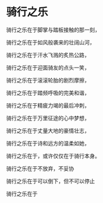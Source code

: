 # 骑行之乐

骑行之乐在于脚掌与踏板接触的那一刻，

骑行之乐在于如风般袭来的壮阔山河，

骑行之乐在于汗水飞溅的炙热公路，

骑行之乐在于迎面骑友的点头一笑，

骑行之乐在于滚滚轮胎的剧烈摩擦，

骑行之乐在于踏频呼吸的完美和谐，

骑行之乐在于精疲力竭的最后冲刺，

骑行之乐在于万里征途的心中梦想，

骑行之乐在于丈量大地的豪情壮志，

骑行之乐在于诗和远方的温柔如她，

骑行之乐在于，或许仅仅在于骑行本身。

骑行之乐在于不放弃，不妥协

骑行之乐在于可以倒下，但不可以停止

骑行之乐在于